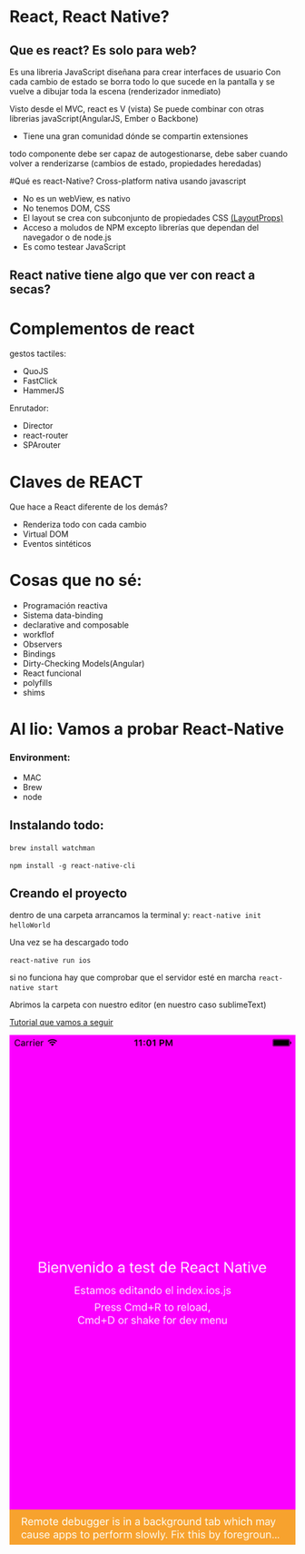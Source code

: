 # React, React Native?
## Que es react? Es solo para web?
Es una libreria JavaScript diseñana para crear interfaces de usuario
Con cada cambio de estado se borra todo lo que sucede en la pantalla y se vuelve a dibujar toda la escena (renderizador inmediato)

Visto desde el MVC, react es V (vista)
Se puede combinar con otras librerias javaScript(AngularJS, Ember o Backbone)
* Tiene una gran comunidad dónde se compartin  extensiones

todo componente debe ser capaz de autogestionarse, debe saber cuando volver a renderizarse (cambios de estado, propiedades heredadas)

#Qué es react-Native?
Cross-platform nativa usando javascript

* No es un webView, es nativo
* No tenemos DOM, CSS
* El layout se crea con subconjunto de propiedades CSS [(LayoutProps)](https://facebook.github.io/react-native/docs/layout-props.html)
* Acceso a moludos de NPM excepto librerías que dependan del navegador o de node.js
* Es como testear JavaScript

## React native tiene algo que ver con react a secas?

# Complementos de react
gestos tactiles:

- QuoJS
- FastClick
- HammerJS

Enrutador:

- Director
- react-router
- SPArouter



# Claves de REACT
Que hace a React diferente de los demás?

- Renderiza todo con cada cambio
- Virtual DOM
- Eventos sintéticos

# Cosas que no sé:
- Programación reactiva
- Sistema data-binding
- declarative and composable
- workflof
- Observers
- Bindings
- Dirty-Checking Models(Angular)
- React funcional
- polyfills 
- shims 

# Al lio: Vamos a probar React-Native
### Environment:
* MAC
* Brew
* node

## Instalando todo:

`brew install watchman`


`npm install -g react-native-cli`

## Creando el proyecto
dentro de una carpeta arrancamos la terminal y:
`react-native init helloWorld`

Una vez se ha descargado todo

`react-native run ios`

si no funciona hay que comprobar que el servidor esté en marcha
`react-native start`

Abrimos la carpeta con nuestro editor (en nuestro caso sublimeText)

[Tutorial que vamos a seguir](https://facebook.github.io/react-native/docs/tutorial.html#content)


![](img/iphone.png)
